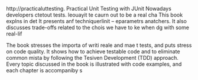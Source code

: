 
http://practicaluttesting.
Practical Unit Testing with JUnit 
Nowadays developers ctetout tests. leouayit te caurn out to be a real cha
This book explns in det 
It presents anf techniquerlinit  – eparametrs anatchers. It also discusses trade-offs related to the chois we have to ke when dg with some real-lif

The book stresses the importa of writi reale and mae t tests, and puts  stress on code quality. It shows how to achieve testable code and to eliminate common mista by following the Tesiven Development (TDD) approach. Every topic discussed in the book is illustrated with code examples, and each chapter is accompaniby s













